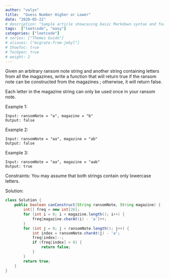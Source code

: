 ```yaml
---
author: "volyx"
title:  "Guess Number Higher or Lower"
date: "2020-05-22"
# description: "Sample article showcasing basic Markdown syntax and formatting for HTML elements."
tags:  ["leetcode", "easy"]
categories: ["leetcode"]
# series: ["Themes Guide"]
# aliases: ["migrate-from-jekyl"]
# ShowToc: true
# TocOpen: true
# weight: 2
---
```


Given an arbitrary ransom note string and another string containing letters from all the magazines, write a function that will return true if the ransom note can be constructed from the magazines ; otherwise, it will return false.

Each letter in the magazine string can only be used once in your ransom note.

Example 1:
```
Input: ransomNote = "a", magazine = "b"
Output: false
```

Example 2:
```
Input: ransomNote = "aa", magazine = "ab"
Output: false
```

Example 3:
```
Input: ransomNote = "aa", magazine = "aab"
Output: true
```

Constraints:
You may assume that both strings contain only lowercase letters.



 
Solution: 

```java
class Solution {
    public boolean canConstruct(String ransomNote, String magazine) {
        int[] freq = new int[26];
        for (int i = 0; i < magazine.length(); i++) {
            freq[magazine.charAt(i) - 'a']++;
        }
        for (int j = 0; j < ransomNote.length(); j++) {
            int index = ransomNote.charAt(j) - 'a';
            freq[index]--;
            if (freq[index] < 0) {
                return false;
            }
        }
        return true;
    }
}
